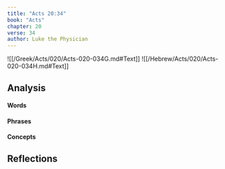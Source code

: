 ```yaml
---
title: "Acts 20:34"
book: "Acts"
chapter: 20
verse: 34
author: Luke the Physician
---
```

![[/Greek/Acts/020/Acts-020-034G.md#Text]]
![[/Hebrew/Acts/020/Acts-020-034H.md#Text]]

## Analysis

#### Words

#### Phrases

#### Concepts

## Reflections
